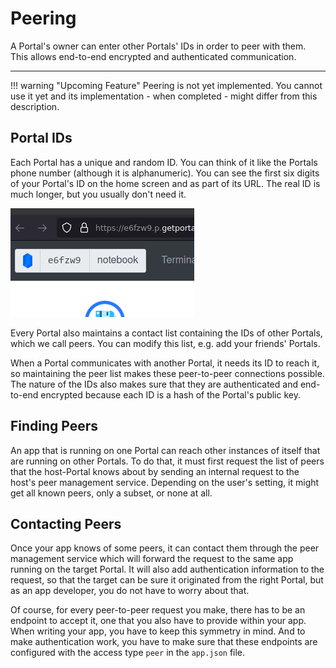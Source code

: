 # Peering

A Portal's owner can enter other Portals' IDs in order to peer with them.
This allows end-to-end encrypted and authenticated communication.

---

!!! warning "Upcoming Feature"
    Peering is not yet implemented.
    You cannot use it yet and its implementation - when completed - might differ from this description.

## Portal IDs

Each Portal has a unique and random ID.
You can think of it like the Portals phone number (although it is alphanumeric).
You can see the first six digits of your Portal's ID on the home screen and as part of its URL.
The real ID is much longer, but you usually don't need it.

![Screenshot of a Portal's ID](img/screenshot_portal_id.png)

Every Portal also maintains a contact list containing the IDs of other Portals,
which we call peers.
You can modify this list, e.g. add your friends' Portals.

When a Portal communicates with another Portal, it needs its ID to reach it,
so maintaining the peer list makes these peer-to-peer connections possible.
The nature of the IDs also makes sure that they are authenticated and end-to-end encrypted
because each ID is a hash of the Portal's public key.

## Finding Peers

An app that is running on one Portal can reach other instances of itself that are running on other Portals.
To do that, it must first request the list of peers that the host-Portal knows about
by sending an internal request to the host's peer management service.
Depending on the user's setting, it might get all known peers, only a subset, or none at all.

## Contacting Peers

Once your app knows of some peers, it can contact them through the peer management service
which will forward the request to the same app running on the target Portal.
It will also add authentication information to the request, so that the target can be sure
it originated from the right Portal, 
but as an app developer, you do not have to worry about that.

Of course, for every peer-to-peer request you make, there has to be an endpoint to accept it,
one that you also have to provide within your app.
When writing your app, you have to keep this symmetry in mind.
And to make authentication work, you have to make sure that these endpoints are configured
with the access type `peer` in the `app.json` file.
